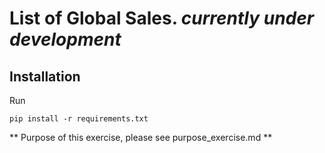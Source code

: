 # List of Global Sales. *currently under development*

## Installation
Run 

```
pip install -r requirements.txt
```
** Purpose of this exercise, please see purpose_exercise.md **
